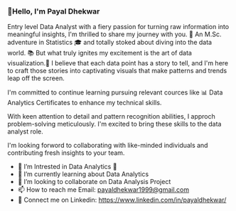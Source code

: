 ### 👋Hello, I'm Payal Dhekwar
Entry level Data Analyst with a fiery passion for turning raw information into meaningful insights, I'm thrilled to share my journey with you. 🚀
An M.Sc. adventure in Statistics 🎓 and totally stoked about diving into the data world. 
📚 But what truly ignites my excitement is the art of data visualization.🎨
I believe that each data point has a story to tell, and I'm here to craft those stories into captivating visuals that make patterns and trends leap off the screen.

I'm committed to continue learning pursuing relevant cources like 📊 Data Analytics Certificates to enhance my technical skills. 

With keen attention to detail and pattern recognition abilities, I approch problem-solving meticulously. I'm excited to bring these skills to the data analyst role.


I'm looking forword to collaborating with like-minded individuals and contributing fresh insights to your team.

- 👀 I’m Intrested in Data Analytics 🎯
- 🌱 I’m currently learning about Data Analytics
- 👯 I’m looking to collaborate on Data Analysis Project
- 📫 How to reach me Email: payaldhekwar1999@gmail.com
- 🙋 Connect me on Linkedin: https://www.linkedin.com/in/payaldhekwar/
<!--
**payaldhekwar/payaldhekwar** is a ✨ _special_ ✨ repository because its `README.md` (this file) appears on your GitHub profile.



